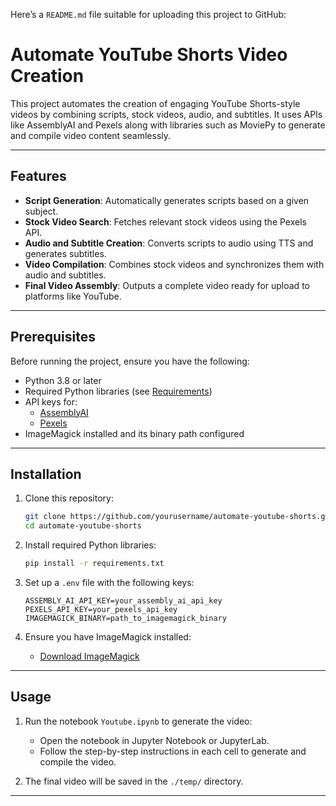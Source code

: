 Here’s a `README.md` file suitable for uploading this project to GitHub:


# Automate YouTube Shorts Video Creation

This project automates the creation of engaging YouTube Shorts-style videos by combining scripts, stock videos, audio, and subtitles. It uses APIs like AssemblyAI and Pexels along with libraries such as MoviePy to generate and compile video content seamlessly.

---

## Features
- **Script Generation**: Automatically generates scripts based on a given subject.
- **Stock Video Search**: Fetches relevant stock videos using the Pexels API.
- **Audio and Subtitle Creation**: Converts scripts to audio using TTS and generates subtitles.
- **Video Compilation**: Combines stock videos and synchronizes them with audio and subtitles.
- **Final Video Assembly**: Outputs a complete video ready for upload to platforms like YouTube.

---

## Prerequisites
Before running the project, ensure you have the following:
- Python 3.8 or later
- Required Python libraries (see [Requirements](#requirements))
- API keys for:
  - [AssemblyAI](https://www.assemblyai.com/)
  - [Pexels](https://www.pexels.com/api/)
- ImageMagick installed and its binary path configured

---

## Installation

1. Clone this repository:
   ```bash
   git clone https://github.com/yourusername/automate-youtube-shorts.git
   cd automate-youtube-shorts
   ```

2. Install required Python libraries:
   ```bash
   pip install -r requirements.txt
   ```

3. Set up a `.env` file with the following keys:
   ```
   ASSEMBLY_AI_API_KEY=your_assembly_ai_api_key
   PEXELS_API_KEY=your_pexels_api_key
   IMAGEMAGICK_BINARY=path_to_imagemagick_binary
   ```

4. Ensure you have ImageMagick installed:
   - [Download ImageMagick](https://imagemagick.org/script/download.php)

---

## Usage

1. Run the notebook `Youtube.ipynb` to generate the video:
   - Open the notebook in Jupyter Notebook or JupyterLab.
   - Follow the step-by-step instructions in each cell to generate and compile the video.

2. The final video will be saved in the `./temp/` directory.

---
